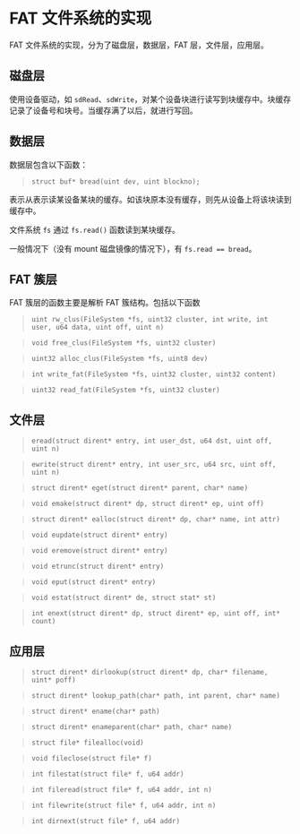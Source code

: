 # FAT 文件系统的实现

FAT 文件系统的实现，分为了磁盘层，数据层，FAT 层，文件层，应用层。

## 磁盘层

使用设备驱动，如 `sdRead`、`sdWrite`，对某个设备块进行读写到块缓存中。块缓存记录了设备号和块号。当缓存满了以后，就进行写回。

## 数据层

数据层包含以下函数：

> `struct buf* bread(uint dev, uint blockno);`

表示从表示读某设备某块的缓存。如该块原本没有缓存，则先从设备上将该块读到缓存中。

文件系统 `fs` 通过 `fs.read()` 函数读到某块缓存。

一般情况下（没有 mount 磁盘镜像的情况下），有 `fs.read == bread`。

## FAT 簇层

FAT 簇层的函数主要是解析 FAT 簇结构。包括以下函数

> `uint rw_clus(FileSystem *fs, uint32 cluster, int write, int user, u64 data, uint off, uint n)`

> `void free_clus(FileSystem *fs, uint32 cluster)`

> `uint32 alloc_clus(FileSystem *fs, uint8 dev)`

> `int write_fat(FileSystem *fs, uint32 cluster, uint32 content)`

> `uint32 read_fat(FileSystem *fs, uint32 cluster)`

## 文件层

> `eread(struct dirent* entry, int user_dst, u64 dst, uint off, uint n)`

> `ewrite(struct dirent* entry, int user_src, u64 src, uint off, uint n)`

> `struct dirent* eget(struct dirent* parent, char* name)`

> `void emake(struct dirent* dp, struct dirent* ep, uint off)`

> `struct dirent* ealloc(struct dirent* dp, char* name, int attr)`

> `void eupdate(struct dirent* entry)`

> `void eremove(struct dirent* entry)`

> `void etrunc(struct dirent* entry)`

> `void eput(struct dirent* entry)`

> `void estat(struct dirent* de, struct stat* st)`

> `int enext(struct dirent* dp, struct dirent* ep, uint off, int* count)`

## 应用层

> `struct dirent* dirlookup(struct dirent* dp, char* filename, uint* poff)`

> `struct dirent* lookup_path(char* path, int parent, char* name)`

> `struct dirent* ename(char* path)`

> `struct dirent* enameparent(char* path, char* name)`

> `struct file* filealloc(void)`

> `void fileclose(struct file* f)`

> `int filestat(struct file* f, u64 addr)`

> `int fileread(struct file* f, u64 addr, int n)`

> `int filewrite(struct file* f, u64 addr, int n)`

> `int dirnext(struct file* f, u64 addr)`
